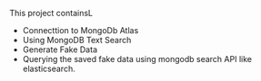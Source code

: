 This project containsL
* Connecttion to MongoDb Atlas
* Using MongoDB Text Search 
* Generate Fake Data
* Querying the saved fake data using mongodb search API like elasticsearch.